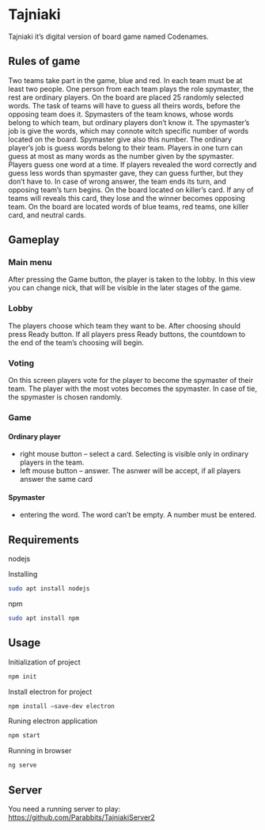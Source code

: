 # Tajniaki

Tajniaki it’s digital version of board game named Codenames. 

## Rules of game

Two teams take part in the game, blue and red. In each team must be at least two people. One person from each team plays the role spymaster,   the rest are ordinary players.
On the board are placed 25 randomly selected words. The task of teams will have to guess all theirs words, before the opposing team does it. Spymasters of the team knows, whose words belong to which team, but ordinary players don’t know it. The spymaster’s job is give the words, which may connote witch specific number of words located on the board. Spymaster give also this number. The ordinary player’s job is guess words belong to their team. Players in one turn can guess at most as many words as the number given by the spymaster. Players guess one word at a time. If players revealed the word correctly  and guess less words than spymaster gave, they can guess further, but they don’t have to.  In case of wrong answer, the team ends its turn, and opposing team’s turn begins. On the board located on killer’s card. If any of teams will reveals this card, they lose and the winner becomes opposing team. On the board are located words of blue teams, red teams, one killer card, and neutral cards.

## Gameplay

### Main menu

After pressing the Game button, the player is taken to the lobby. In this view you can change nick, that will be visible in the later stages of the game.

### Lobby

The players choose which  team they want to be. After choosing should press Ready button. If all players press Ready buttons,  the countdown to the end of the team’s choosing will begin.

### Voting

On this screen players vote for the player to become the spymaster of their team. The player with the most votes becomes the spymaster. In case of tie, the spymaster is chosen randomly.

### Game
#### Ordinary player
- right mouse button – select a card. Selecting is visible only in ordinary players in the team.
- left mouse button – answer. The asnwer will be accept, if all players answer the same card

#### Spymaster
- entering the word. The word can’t be empty. A number must be entered.

## Requirements

nodejs

Installing

```bash
sudo apt install nodejs
```

npm
```bash
sudo apt install npm
```

## Usage

Initialization of project
```bash
npm init
```

Install electron for project
```bash
npm install –save-dev electron
```

Runing electron application
```bash
npm start
```

Running in browser
```bash
ng serve
```

## Server
You need a running server to play:
https://github.com/Parabbits/TajniakiServer2
